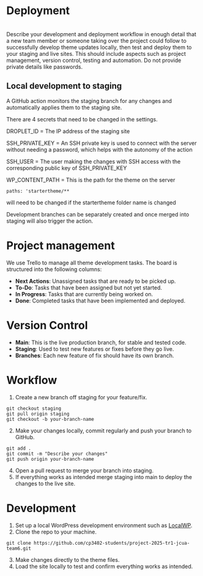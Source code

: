 # Deployment
<br>
Describe your development and deployment workflow in enough detail that a
new team member or someone taking over the project could follow to successfully develop theme
updates locally, then test and deploy them to your staging and live sites. This should include aspects
such as project management, version control, testing and automation. Do not provide private details
like passwords.


## Local development to staging

A GitHub action monitors the staging branch for any changes and automatically applies them to the staging site. 

There are 4 secrets that need to be changed in the settings.

DROPLET_ID = The IP address of the staging site

SSH_PRIVATE_KEY = An SSH private key is used to connect with the server without needing a password, which helps with the autonomy of the action

SSH_USER = The user making the changes with SSH access with the corresponding public key of SSH_PRIVATE_KEY

WP_CONTENT_PATH = This is the path for the theme on the server

  

`paths: 'startertheme/**`

will need to be changed if the startertheme folder name is changed

  

Development branches can be separately created and once merged into staging will also trigger the action.


# Project management
We use Trello to manage all theme development tasks. The board is structured into the following columns:
- **Next Actions**: Unassigned tasks that are ready to be picked up.
- **To-Do**: Tasks that have been assigned but not yet started.
- **In Progress**: Tasks that are currently being worked on.
- **Done**: Completed tasks that have been implemented and deployed.
 
# Version Control
- **Main**: This is the live production branch, for stable and tested code.
- **Staging**: Used to test new features or fixes before they go live.
- **Branches**: Each new feature of fix should have its own branch.
 
# Workflow
1. Create a new branch off staging for your feature/fix.
```
git checkout staging
git pull origin staging
git checkout -b your-branch-name
```
2. Make your changes locally, commit regularly and push your branch to GitHub.
```
git add .
git commit -m "Describe your changes"
git push origin your-branch-name
```
4. Open a pull request to merge your branch into staging.
5. If everything works as intended merge staging into main to deploy the changes to the live site.

# Development
1. Set up a local WordPress development environment such as [LocalWP](https://localwp.com/).
2. Clone the repo to your machine.
```
git clone https://github.com/cp3402-students/project-2025-tr1-jcua-team6.git
```
3. Make changes directly to the theme files.
4. Load the site locally to test and confirm everything works as intended.



